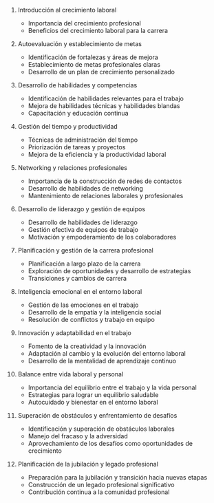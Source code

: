 1. Introducción al crecimiento laboral
   - Importancia del crecimiento profesional
   - Beneficios del crecimiento laboral para la carrera

2. Autoevaluación y establecimiento de metas
   - Identificación de fortalezas y áreas de mejora
   - Establecimiento de metas profesionales claras
   - Desarrollo de un plan de crecimiento personalizado

3. Desarrollo de habilidades y competencias
   - Identificación de habilidades relevantes para el trabajo
   - Mejora de habilidades técnicas y habilidades blandas
   - Capacitación y educación continua

4. Gestión del tiempo y productividad
   - Técnicas de administración del tiempo
   - Priorización de tareas y proyectos
   - Mejora de la eficiencia y la productividad laboral

5. Networking y relaciones profesionales
   - Importancia de la construcción de redes de contactos
   - Desarrollo de habilidades de networking
   - Mantenimiento de relaciones laborales y profesionales

6. Desarrollo de liderazgo y gestión de equipos
   - Desarrollo de habilidades de liderazgo
   - Gestión efectiva de equipos de trabajo
   - Motivación y empoderamiento de los colaboradores

7. Planificación y gestión de la carrera profesional
   - Planificación a largo plazo de la carrera
   - Exploración de oportunidades y desarrollo de estrategias
   - Transiciones y cambios de carrera

8. Inteligencia emocional en el entorno laboral
   - Gestión de las emociones en el trabajo
   - Desarrollo de la empatía y la inteligencia social
   - Resolución de conflictos y trabajo en equipo

9. Innovación y adaptabilidad en el trabajo
   - Fomento de la creatividad y la innovación
   - Adaptación al cambio y la evolución del entorno laboral
   - Desarrollo de la mentalidad de aprendizaje continuo

10. Balance entre vida laboral y personal
    - Importancia del equilibrio entre el trabajo y la vida personal
    - Estrategias para lograr un equilibrio saludable
    - Autocuidado y bienestar en el entorno laboral

11. Superación de obstáculos y enfrentamiento de desafíos
    - Identificación y superación de obstáculos laborales
    - Manejo del fracaso y la adversidad
    - Aprovechamiento de los desafíos como oportunidades de crecimiento

12. Planificación de la jubilación y legado profesional
    - Preparación para la jubilación y transición hacia nuevas etapas
    - Construcción de un legado profesional significativo
    - Contribución continua a la comunidad profesional
